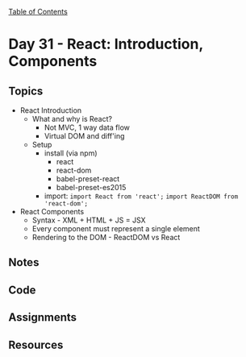 [Table of Contents](/README.md)

# Day 31 - React: Introduction, Components

## Topics
* React Introduction
  * What and why is React?
    * Not MVC, 1 way data flow
    * Virtual DOM and diff'ing
  * Setup
    * install (via npm)
      * react
      * react-dom
      * babel-preset-react
      * babel-preset-es2015
    * import: `import React from 'react';` `import ReactDOM from 'react-dom';`
* React Components
  * Syntax - XML + HTML + JS = JSX
  * Every component must represent a single element
  * Rendering to the DOM - ReactDOM vs React

## Notes
<!-- More detailed notes from class, including whiteboard photos etc -->

## Code
<!-- Make sure to update the XX in the folder name if you uncomment this block-->
<!-- [Code we wrote in class today](https://github.com/TIY-Austin-Front-End-Engineering/Curriculum/tree/feb2016/notes/day-31/code) -->

## Assignments

## Resources
